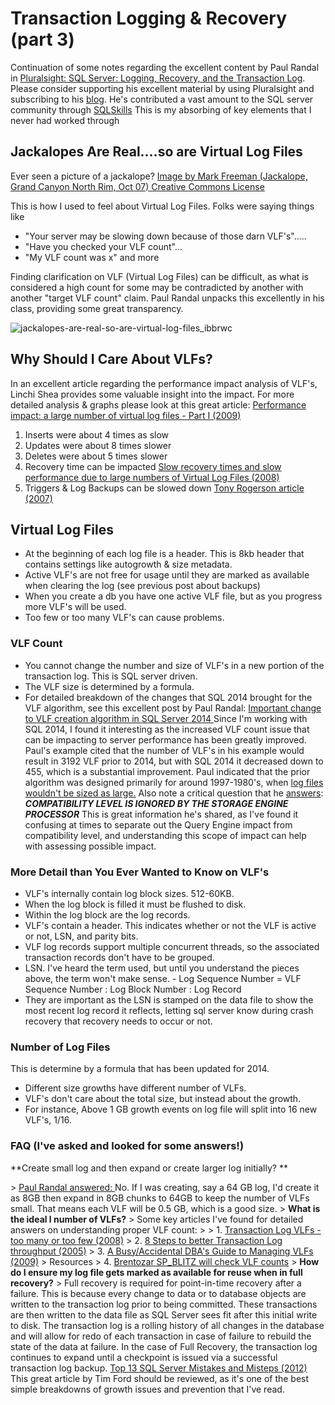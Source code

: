# Transaction Logging &amp; Recovery (part 3)


Continuation of some notes regarding the excellent content by Paul Randal in [Pluralsight: SQL Server: Logging, Recovery, and the Transaction Log](http://www.pluralsight.com/courses/sqlserver-logging).
Please consider supporting his excellent material by using Pluralsight and subscribing to his [blog](http://www.sqlskills.com/blogs/paul/). He&#39;s contributed a vast amount to the SQL server community through [SQLSkills](https://www.sqlskills.com/sql-server-resources/) This is my absorbing of key elements that I never had worked through

## Jackalopes Are Real....so are Virtual Log Files

Ever seen a picture of a jackalope?
[Image by Mark Freeman (Jackalope, Grand Canyon North Rim, Oct 07) Creative Commons License](https://www.flickr.com/photos/46357488@N00/1778904004)

This is how I used to feel about Virtual Log Files. Folks were saying things like

*   &#34;Your server may be slowing down because of those darn VLF&#39;s&#34;.....
*   &#34;Have you checked your VLF count&#34;...
*   &#34;My VLF count was x&#34; and more

Finding clarification on VLF (Virtual Log Files) can be difficult, as what is considered a high count for some may be contradicted by another with another &#34;target VLF count&#34; claim.
Paul Randal unpacks this excellently in his class, providing some great transparency.

![jackalopes-are-real-so-are-virtual-log-files_ibbrwc](/images/jackalopes-are-real-so-are-virtual-log-files_ibbrwc.png)

## Why Should I Care About VLFs?

In an excellent article regarding the performance impact analysis of VLF&#39;s, Linchi Shea provides some valuable insight into the impact.
For more detailed analysis &amp; graphs please look at this great article:
[Performance impact: a large number of virtual log files - Part I (2009)](http://sqlblog.com/blogs/linchi_shea/archive/2009/02/09/performance-impact-a-large-number-of-virtual-log-files-part-i.aspx)

1.  Inserts were about 4 times as slow
2.  Updates were about 8 times slower
3.  Deletes were about 5 times slower
4.  Recovery time can be impacted [Slow recovery times and slow performance due to large numbers of Virtual Log Files (2008)](http://blogs.msdn.com/b/grahamk/archive/2008/05/16/slow-recovery-times-and-slow-performance-due-to-large-numbers-of-virtual-log-files.aspx)
5.  Triggers &amp; Log Backups can be slowed down [Tony Rogerson article (2007)](http://sqlblogcasts.com/blogs/tonyrogerson/archive/2007/07/25/sql-2000-yes-lots-of-vlf-s-are-bad-improve-the-performance-of-your-triggers-and-log-backups-on-2000.aspx)

## Virtual Log Files

*   At the beginning of each log file is a header. This is 8kb header that contains settings like autogrowth &amp; size metadata.
*   Active VLF&#39;s are not free for usage until they are marked as available when clearing the log (see previous post about backups)
*   When you create a db you have one active VLF file, but as you progress more VLF&#39;s will be used.
*   Too few or too many VLF&#39;s can cause problems.

### VLF Count

*   You cannot change the number and size of VLF&#39;s in a new portion of the transaction log. This is SQL server driven.
*   The VLF size is determined by a formula.
*   For detailed breakdown of the changes that SQL 2014 brought for the VLF algorithm, see this excellent post by Paul Randal: [Important change to VLF creation algorithm in SQL Server 2014 ](http://www.sqlskills.com/blogs/paul/important-change-vlf-creation-algorithm-sql-server-2014/)
Since I&#39;m working with SQL 2014, I found it interesting as the increased VLF count issue that can be impacting to server performance has been greatly improved. Paul&#39;s example cited that the number of VLF&#39;s in his example would result in 3192 VLF prior to 2014, but with SQL 2014 it decreased down to 455, which is a substantial improvement. Paul indicated that the prior algorithm was designed primarily for around 1997-1980&#39;s, when [log files wouldn&#39;t be sized as large.](http://www.sqlskills.com/blogs/paul/important-change-vlf-creation-algorithm-sql-server-2014/#comment-643223)
Also note a critical question that he [answers](http://www.sqlskills.com/blogs/paul/important-change-vlf-creation-algorithm-sql-server-2014/): **_COMPATIBILITY LEVEL IS IGNORED BY THE STORAGE ENGINE PROCESSOR_**
This is great information he&#39;s shared, as I&#39;ve found it confusing at times to separate out the Query Engine impact from compatibility level, and understanding this scope of impact can help with assessing possible impact.

### More Detail than You Ever Wanted to Know on VLF&#39;s

*   VLF&#39;s internally contain log block sizes. 512-60KB.
*   When the log block is filled it must be flushed to disk.
*   Within the log block are the log records.
*   VLF&#39;s contain a header. This indicates whether or not the VLF is active or not, LSN, and parity bits.
*   VLF log records support multiple concurrent threads, so the associated transaction records don&#39;t have to be grouped.
*   LSN. I&#39;ve heard the term used, but until you understand the pieces above, the term won&#39;t make sense. - Log Sequence Number = VLF Sequence Number : Log Block Number : Log Record
*   They are important as the LSN is stamped on the data file to show the most recent log record it reflects, letting sql server know during crash recovery that recovery needs to occur or not.

### Number of Log Files

This is determine by a formula that has been updated for 2014.

*   Different size growths have different number of VLFs.
*   VLF&#39;s don&#39;t care about the total size, but instead about the growth.
*   For instance, Above 1 GB growth events on log file will split into 16 new VLF&#39;s, 1/16.

### FAQ (I&#39;ve asked and looked for some answers!)

**Create small log and then expand or create larger log initially? **

&gt; [Paul Randal answered: ](http://www.sqlskills.com/blogs/paul/important-change-vlf-creation-algorithm-sql-server-2014/#comment-811320) No. If I was creating, say a 64 GB log, I&#39;d create it as 8GB then expand in 8GB chunks to 64GB to keep the number of VLFs small. That means each VLF will be 0.5 GB, which is a good size.
&gt; **What is the ideal l number of VLFs?**
&gt; Some key articles I&#39;ve found for detailed answers on understanding proper VLF count:
&gt;
&gt; 1.  [Transaction Log VLFs - too many or too few (2008)](http://www.sqlskills.com/blogs/kimberly/transaction-log-vlfs-too-many-or-too-few/)
&gt; 2.  [8 Steps to better Transaction Log throughput (2005)](http://www.sqlskills.com/blogs/kimberly/8-steps-to-better-transaction-log-throughput/)
&gt; 3.  [A Busy/Accidental DBA&#39;s Guide to Managing VLFs (2009)](http://adventuresinsql.com/2009/12/a-busyaccidental-dbas-guide-to-managing-vlfs/)
&gt; Resources
&gt; 4.  [Brentozar SP_BLITZ will check VLF counts](http://www.brentozar.com/blitz/high-virtual-log-file-vlf-count/)
&gt; **How do I ensure my log file gets marked as available for reuse when in full recovery?**
&gt; Full recovery is required for point-in-time recovery after a failure. This is because every change to data or to database objects are written to the transaction log prior to being committed. These transactions are then written to the data file as SQL Server sees fit after this initial write to disk. The transaction log is a rolling history of all changes in the database and will allow for redo of each transaction in case of failure to rebuild the state of the data at failure. In the case of Full Recovery, the transaction log continues to expand until a checkpoint is issued via a successful transaction log backup. [Top 13 SQL Server Mistakes and Misteps (2012)](http://thesqlagentman.com/2012/03/top-13-sql-server-mistakes-and-missteps-10-default-database-autogrowth-settings/) This great article by Tim Ford should be reviewed, as it&#39;s one of the best simple breakdowns of growth issues and prevention that I&#39;ve read.

